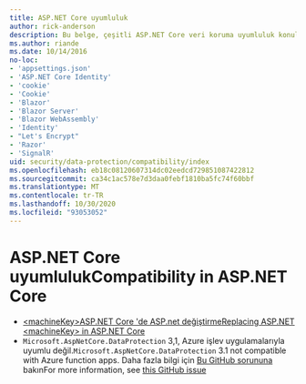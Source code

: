 ```yaml
---
title: ASP.NET Core uyumluluk
author: rick-anderson
description: Bu belge, çeşitli ASP.NET Core veri koruma uyumluluk konularına yönelik bir içindekiler tablosu görevi görür.
ms.author: riande
ms.date: 10/14/2016
no-loc:
- 'appsettings.json'
- 'ASP.NET Core Identity'
- 'cookie'
- 'Cookie'
- 'Blazor'
- 'Blazor Server'
- 'Blazor WebAssembly'
- 'Identity'
- "Let's Encrypt"
- 'Razor'
- 'SignalR'
uid: security/data-protection/compatibility/index
ms.openlocfilehash: eb18c08120607314dc02eedcd729851087422812
ms.sourcegitcommit: ca34c1ac578e7d3daa0febf1810ba5fc74f60bbf
ms.translationtype: MT
ms.contentlocale: tr-TR
ms.lasthandoff: 10/30/2020
ms.locfileid: "93053052"
---
```

# <a name="compatibility-in-aspnet-core"></a><span data-ttu-id="043ce-103">ASP.NET Core uyumluluk</span><span class="sxs-lookup"><span data-stu-id="043ce-103">Compatibility in ASP.NET Core</span></span>

* [<span data-ttu-id="043ce-104">\<machineKey>ASP.NET Core 'de ASP.net değiştirme</span><span class="sxs-lookup"><span data-stu-id="043ce-104">Replacing ASP.NET \<machineKey> in ASP.NET Core</span></span>](xref:security/data-protection/compatibility/replacing-machinekey)
* <span data-ttu-id="043ce-105">`Microsoft.AspNetCore.DataProtection` 3,1, Azure işlev uygulamalarıyla uyumlu değil.</span><span class="sxs-lookup"><span data-stu-id="043ce-105">`Microsoft.AspNetCore.DataProtection` 3.1 not compatible with Azure function apps.</span></span> <span data-ttu-id="043ce-106">Daha fazla bilgi için [Bu GitHub sorununa](https://github.com/Azure/azure-functions-host/issues/5447) bakın</span><span class="sxs-lookup"><span data-stu-id="043ce-106">For more information, see [this GitHub issue](https://github.com/Azure/azure-functions-host/issues/5447)</span></span>
